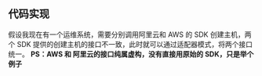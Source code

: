 ## 代码实现

假设我现在有一个运维系统，需要分别调用阿里云和 AWS 的 SDK 创建主机，两个 SDK 提供的创建主机的接口不一致，此时就可以通过适配器模式，将两个接口统一。
**PS：AWS 和 阿里云的接口纯属虚构，没有直接用原始的 SDK，只是举个例子**